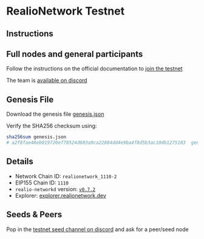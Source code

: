 # RealioNetwork Testnet

## Instructions

## Full nodes and general participants

Follow the instructions on the official documentation to [join the testnet](https://docs.realio.network/testnet/overview) 

The team is [available on discord](https://discord.gg/BUtSwwUF)

## Genesis File

Download the genesis file [genesis.json](./genesis.json)

Verify the SHA256 checksum using:

```bash
sha256sum genesis.json
# a2f8fae48eb019720ef78524d683a9ca22884dd4e9ba4f8d5b3ac10db1275183  genesis.json
```

## Details

- Network Chain ID: `realionetwork_1110-2`
- EIP155 Chain ID: `1110`
- `realio-networkd` version: [`v0.7.2`](https://github.com/realiotech/realio-network/releases)
- Explorer: [explorer.realionetwork.dev](https://explorer.k8s.stage.realio.fund/)

## Seeds & Peers

Pop in the [ testnet seed channel on discord](https://discord.gg/wqQMvgEa) and ask for a peer/seed node
